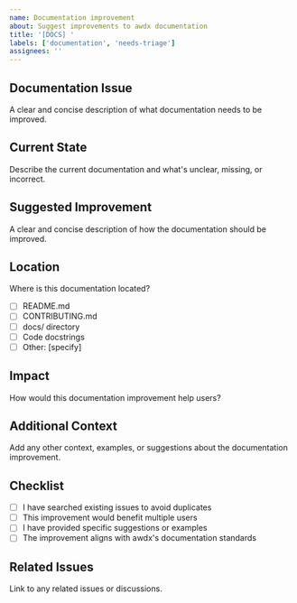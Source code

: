 ```yaml
---
name: Documentation improvement
about: Suggest improvements to awdx documentation
title: '[DOCS] '
labels: ['documentation', 'needs-triage']
assignees: ''
---
```


## Documentation Issue

A clear and concise description of what documentation needs to be improved.

## Current State

Describe the current documentation and what's unclear, missing, or incorrect.

## Suggested Improvement

A clear and concise description of how the documentation should be improved.

## Location

Where is this documentation located?
- [ ] README.md
- [ ] CONTRIBUTING.md
- [ ] docs/ directory
- [ ] Code docstrings
- [ ] Other: [specify]

## Impact

How would this documentation improvement help users?

## Additional Context

Add any other context, examples, or suggestions about the documentation improvement.

## Checklist

- [ ] I have searched existing issues to avoid duplicates
- [ ] This improvement would benefit multiple users
- [ ] I have provided specific suggestions or examples
- [ ] The improvement aligns with awdx's documentation standards

## Related Issues

Link to any related issues or discussions. 